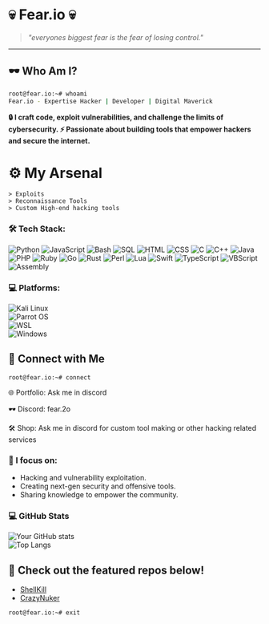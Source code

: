 # 💀 Fear.io 💀

> _"everyones biggest fear is the fear of losing control."_
---
## 🕶️ **Who Am I?**
```bash
root@fear.io:~# whoami
Fear.io - Expertise Hacker | Developer | Digital Maverick
```
**🔒 I craft code, exploit vulnerabilities, and challenge the limits of cybersecurity.
⚡ Passionate about building tools that empower hackers and secure the internet.**

# ⚙️ My Arsenal
```plaintext
> Exploits
> Reconnaissance Tools
> Custom High-end hacking tools
```

### 🛠️ **Tech Stack**:  
![Python](https://img.shields.io/badge/Code-Python-blue)  ![JavaScript](https://img.shields.io/badge/Code-JavaScript-yellow)  ![Bash](https://img.shields.io/badge/Code-Bash-lightgrey)  ![SQL](https://img.shields.io/badge/Code-SQL-orange)  ![HTML](https://img.shields.io/badge/Code-HTML-green)  ![CSS](https://img.shields.io/badge/Code-CSS-blue) ![C](https://img.shields.io/badge/Code-C-00599C)  ![C++](https://img.shields.io/badge/Code-C++-f34b7d)  ![Java](https://img.shields.io/badge/Code-Java-red)  ![PHP](https://img.shields.io/badge/Code-PHP-777bb4)  ![Ruby](https://img.shields.io/badge/Code-Ruby-darkred)  ![Go](https://img.shields.io/badge/Code-Go-c7c7c7)  ![Rust](https://img.shields.io/badge/Code-Rust-brown)  ![Perl](https://img.shields.io/badge/Code-Perl-violet)  ![Lua](https://img.shields.io/badge/Code-Lua-blueviolet)  ![Swift](https://img.shields.io/badge/Code-Swift-orange)  ![TypeScript](https://img.shields.io/badge/Code-TypeScript-blue)  ![VBScript](https://img.shields.io/badge/Code-VBScript-green)  ![Assembly](https://img.shields.io/badge/Code-Assembly-lightgrey)

### 💻 **Platforms**:  
![Kali Linux](https://img.shields.io/badge/Platform-Kali_Linux-blueviolet)  
![Parrot OS](https://img.shields.io/badge/Platform-Parrot_OS-brightgreen)  
![WSL](https://img.shields.io/badge/Platform-WSL-lightblue)  
![Windows](https://img.shields.io/badge/Platform-Windows-blue)

## 🔗 Connect with Me

```plaintext
root@fear.io:~# connect
```
🌐 Portfolio: Ask me in discord

🕶️ Discord: fear.2o

🛠️ Shop: Ask me in discord for custom tool making or other hacking related services

### 🎯 I focus on:

- Hacking and vulnerability exploitation.
- Creating next-gen security and offensive tools.
- Sharing knowledge to empower the community.

### 💻 **GitHub Stats**

![Your GitHub stats](https://github-readme-stats.vercel.app/api?username=Fear2o&show_icons=true&theme=dark)  
![Top Langs](https://github-readme-stats.vercel.app/api/top-langs/?username=Fear2o&layout=compact&theme=dark)

## 👀 **Check out the featured repos below!**
- [ShellKill](https://github.com/Fear2o/ShellKill)
- [CrazyNuker](https://github.com/Fear2o/CrazyNuker)

```plaintext
root@fear.io:~# exit
```

